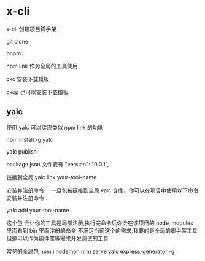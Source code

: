 # x-cli
x-cli  创建项目脚手架



 git clone


 pnpm i

 npm link 作为全局的工具使用


 cxc  安装下载模板

 cxcp 也可以安装下载模板


##  yalc
使用 yalc 可以实现类似 npm link 的功能

 npm install -g yalc


 yalc publish

package.json 文件要有  "version": "0.0.1",


链接到全局
 yalc link your-tool-name


安装并注册命令：
一旦包被链接到全局 yalc 仓库，你可以在项目中使用以下命令安装并注册命令：

 yalc add your-tool-name

这个包  会让你的工具是局部注册,执行完命令后你会在该项目的 node_modules 里面看到 bin 里面注册的命令
不满足当前这个的需求,我要的是全局的脚手架工具
但是可以作为组件库等需求开发调试的工具

常见的全局包
 npm  i   nodemon  nrm  serve  yalc  express-generator  -g
